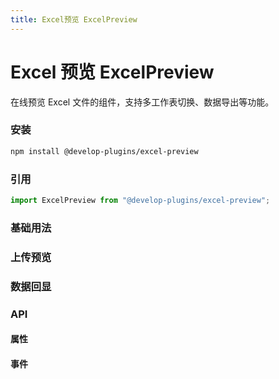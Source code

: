 ```yaml
---
title: Excel预览 ExcelPreview
---
```


# Excel 预览 ExcelPreview

在线预览 Excel 文件的组件，支持多工作表切换、数据导出等功能。

### 安装

```bash
npm install @develop-plugins/excel-preview
```

### 引用

```javascript
import ExcelPreview from "@develop-plugins/excel-preview";
```

### 基础用法

<script setup>
import { ref } from 'vue'
import ExcelPreview from "@develop-plugins/excel-preview";
import '@develop-plugins/excel-preview/style.css'

const excelData = ref();

const excelCode = `<template>
  <ExcelPreview 
    :data="excelData"
    :showToolbar="true"
    :showSheetTabs="true"
  />
</template>

<script setup>
import ExcelPreview from '@develop-plugins/excel-preview'
import '@develop-plugins/excel-preview/style.css'
<\/script>`

const uploadCode = `<template>
  <div class="upload-area">
    <n-upload :default-upload="false" accept=".xlsx,.xls" :max="1" @update:file-list="onFileListUpdate">
      <n-button type="primary">选择 Excel 文件</n-button>
    </n-upload>
    <span class="upload-name">{{ uploadFileName || '未选择文件' }}</span>
    <div style="height: 500px; border: 1px solid #e4e7ed; border-radius: 4px; margin-top: 12px;">
      <ExcelPreview :data="excelData" :showToolbar="true" />
    </div>
  </div>
</template>

<script setup>
import { ref } from 'vue'
import ExcelPreview from '@develop-plugins/excel-preview'
import '@develop-plugins/excel-preview/style.css'

const excelData = ref(null)
const uploadFileName = ref('')
const onFileListUpdate = async (fileList) => {
  const file = fileList?.[0]?.file
  if (!file) return
  const buf = await file.arrayBuffer()
  uploadFileName.value = file.name
  excelData.value = buf
}
<\/script>`

// BaseTable 列与数据
const propsColumns = [
  { title: '属性', key: 'prop' },
  { title: '说明', key: 'desc' },
  { title: '类型', key: 'type' },
  { title: '默认值', key: 'default' },
]
const propsData = [
  { prop: 'data', desc: '数据源，支持ArrayBuffer、Uint8Array、Array、Blob', type: 'Uint8Array/ArrayBuffer/Array/Blob', default: '{}' },
  { prop: 'dropdownMenu', desc: '表头下拉菜单', type: 'Boolean/Array/Object', default: 'true' },
  { prop: 'contextMenu', desc: '表格右键菜单', type: 'Boolean/Array/Object', default: 'true' },
  { prop: 'readOnly', desc: '是否只读', type: 'Boolean', default: 'false' },
  { prop: 'rowHeaders', desc: '是否显示行标题', type: 'Boolean', default: 'true' },
  { prop: 'colHeaders', desc: '是否显示列标题', type: 'Boolean', default: 'true' },
  { prop: 'manualRowResize', desc: '是否手动调整行高', type: 'Boolean', default: 'true' },
  { prop: 'manualColumnResize', desc: '是否手动调整列宽', type: 'Boolean', default: 'true' },
  { prop: 'width', desc: '表格宽度', type: 'String/Number', default: "'100%'" },
  { prop: 'height', desc: '表格高度', type: 'String/Number', default: "'400px'" },
  { prop: 'colWidths', desc: '表格列宽度', type: 'Number/Array/Function', default: '100' },
  { prop: 'minSpareRows', desc: '导入excel时保留的最小行数', type: 'Number', default: '0' },
  { prop: 'minSpareCols', desc: '导入excel时保留的最小列数', type: 'Number', default: '0' },
  { prop: 'downloadFileName', desc: '导出excel文件名', type: 'String', default: "'export.xlsx'" },
  { prop: 'showToolbar', desc: '是否显示工具栏', type: 'Boolean', default: 'true' },
]

const eventsColumns = [
  { title: '事件名', key: 'name' },
  { title: '说明', key: 'desc' },
  { title: '回调参数', key: 'args' },
]
const eventsData = [
  { name: 'export', desc: '导出事件', args: '(data)' },
  { name: 'save', desc: '保存事件', args: '(data)' },
]
// 上传处理（文档内示例使用）
const uploadFileName = ref('')
const onFileListUpdate = async (fileList) => {
  const file = fileList?.[0]?.file
  if (!file) return
  const buf = await file.arrayBuffer()
  uploadFileName.value = file.name
  excelData.value = buf
}

// 数据回显（模拟接口）示例代码与逻辑
const echoCode = `<template>
  <div>
    <n-button type="primary" :loading="loadingEcho" @click="onFetchEcho">加载远程数据</n-button>
    <div style="height: 500px; border: 1px solid #e4e7ed; border-radius: 4px; margin-top: 12px;">
      <ExcelPreview :data="echoData" :showToolbar="true" @save="onEchoSave" />
    </div>
  </div>
</template>

<script setup>
import { ref } from 'vue'
import ExcelPreview from '@develop-plugins/excel-preview'
import '@develop-plugins/excel-preview/style.css'

const echoData = ref(null)
const loadingEcho = ref(false)

const fetchEchoData = async () => {
  await new Promise((resolve) => setTimeout(resolve, 1000))
  return [
    {
      sheetName: '用户列表',
      data: [
        ['ID', '姓名', '城市', '积分'],
        ['1', '张三', '北京', '120'],
        ['2', '李四', '上海', '98'],
        ['3', '王五', '深圳', '78']
      ],
      styles: [],
      mergeList: []
    },
    {
      sheetName: '统计',
      data: [
        ['日期', '新增', '活跃'],
        ['2025-10-01', '24', '80'],
        ['2025-10-02', '18', '76']
      ],
      styles: [],
      mergeList: []
    }
  ]
}

const onFetchEcho = async () => {
  loadingEcho.value = true
  echoData.value = await fetchEchoData()
  loadingEcho.value = false
}
const onEchoSave = (data) => {
  console.log('数据回显保存', data)
}
<\/script>`

const echoData = ref(null)
const loadingEcho = ref(false)
const fetchEchoData = async () => {
  await new Promise((resolve) => setTimeout(resolve, 1000))
  return [
    {
      sheetName: '用户列表',
      data: [
        ['ID', '姓名', '城市', '积分'],
        ['1', '张三', '北京', '120'],
        ['2', '李四', '上海', '98'],
        ['3', '王五', '深圳', '78']
      ],
      styles: [],
      mergeList: []
    },
    {
      sheetName: '统计',
      data: [
        ['日期', '新增', '活跃'],
        ['2025-10-01', '24', '80'],
        ['2025-10-02', '18', '76']
      ],
      styles: [],
      mergeList: []
    }
  ]
}
const onFetchEcho = async () => {
  loadingEcho.value = true
  echoData.value = await fetchEchoData()
  loadingEcho.value = false
}
const onEchoSave = (data) => {
  console.log('数据回显保存', data)
}
</script>

<CodeCard :code="excelCode">
  <template #demo>
    <div>
      <ExcelPreview
        :data="excelData"
        :showToolbar="true"
        downloadFileName="示例表格.xlsx"
      />
    </div>
  </template>
</CodeCard>

### 上传预览

<CodeCard :code="uploadCode">
  <template #demo>
    <div class="upload-area">
      <n-upload :default-upload="false" accept=".xlsx,.xls" :max="1" @update:file-list="onFileListUpdate">
        <n-button type="primary" ghost>选择 Excel 文件</n-button>
      </n-upload>
      <div>
        <ExcelPreview
          :data="excelData"
          :showToolbar="true"
          downloadFileName="示例表格.xlsx"
        />
      </div>
    </div>
  </template>
</CodeCard>

### 数据回显

<CodeCard :code="echoCode">
  <template #demo>
    <div>
      <n-button type="primary" ghost :loading="loadingEcho" @click="onFetchEcho">加载远程数据</n-button>
      <div style="height: 500px; border: 1px solid #e4e7ed; border-radius: 4px; margin-top: 12px;">
        <ExcelPreview
          :data="echoData"
          :showToolbar="true"
          @save="onEchoSave"
          downloadFileName="接口回显.xlsx"
        />
      </div>
    </div>
  </template>
</CodeCard>

### API

#### 属性

<BaseTable :columns="propsColumns" :data="propsData" />

#### 事件

<BaseTable :columns="eventsColumns" :data="eventsData" />

<style>
/* 取消 VitePress 文档样式对 ExcelPreview 内部表格的影响 */
.vp-doc .excel-preview table {
  display: table;          /* 恢复为标准表格布局，避免被设为 block */
  overflow: visible;       /* 取消文档为表格设置的滚动容器 */
  width: 100%;             /* 不强制整行宽度，交由组件自身控制 */
  max-width: none;         /* 取消最大宽度限制，避免被压缩 */
  margin: 0;               /* 清除文档默认的上下间距 */
  background: transparent; /* 取消背景色，交由组件主题控制 */
  border: none;            /* 移除文档为表格设置的边框 */
}
.vp-doc .excel-preview table thead,
.vp-doc .excel-preview table tbody,
.vp-doc .excel-preview table tr,
.vp-doc .excel-preview table th,
.vp-doc .excel-preview table td {
  background: transparent; /* 取消斑马纹与头部背景 */
}
.vp-doc .excel-preview table th,
.vp-doc .excel-preview table td {
  padding: 0;              /* 清除文档默认单元格内边距 */
  border: none;            /* 清除文档为表格设置的边框 */
  vertical-align: middle;  /* 恢复为常规对齐，避免被文档样式改动 */
  text-align: inherit;     /* 文本对齐交由组件或父级控制 */
  white-space: normal;     /* 取消可能的 nowrap 等影响 */
  box-shadow: none;        /* 去除文档可能添加的阴影 */
}
.vp-doc .excel-preview table tbody tr:nth-child(2n) {
  background: transparent; /* 移除偶数行背景 */
}

/* 进一步收紧影响范围到 Handsontable 内部表格 */
.vp-doc .excel-preview .handsontable table {
  display: table;
  width: 100%;
   margin: 0;
  background: transparent;
  border: none;
}
.vp-doc .excel-preview .handsontable .htCore {
  width: 100%;
  border-collapse: collapse;            /* 保持紧凑网格 */
  border-left: 1px solid #e6e8eb;      /* 左边框与参考图一致 */
  border-top: 1px solid #e6e8eb;       /* 顶部边框与参考图一致 */
}
.vp-doc .excel-preview .handsontable .htCore th,
.vp-doc .excel-preview .handsontable .htCore td {
  padding: 0;                          /* 单元格无额外内边距 */
  border-right: 1px solid #e6e8eb;     /* 右侧网格线 */
  border-bottom: 1px solid #e6e8eb;    /* 底部网格线 */
  background: #fff;                    /* 网格背景为白色 */
  vertical-align: middle;              /* 内容垂直居中 */
}
.vp-doc .excel-preview .handsontable .htCore th {
  background: #f5f6f8;                 /* 表头浅灰背景 */
  color: #333;                         /* 文本颜色适中 */
  font-weight: 500;                    /* 表头半粗 */
}
.vp-doc .excel-preview .htFocusCatcher {
 display: none;
}
</style>
